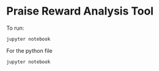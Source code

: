 # Praise Reward Analysis Tool

To run:
```bash
jupyter notebook
```

For the python file
```bash
jupyter notebook
```

